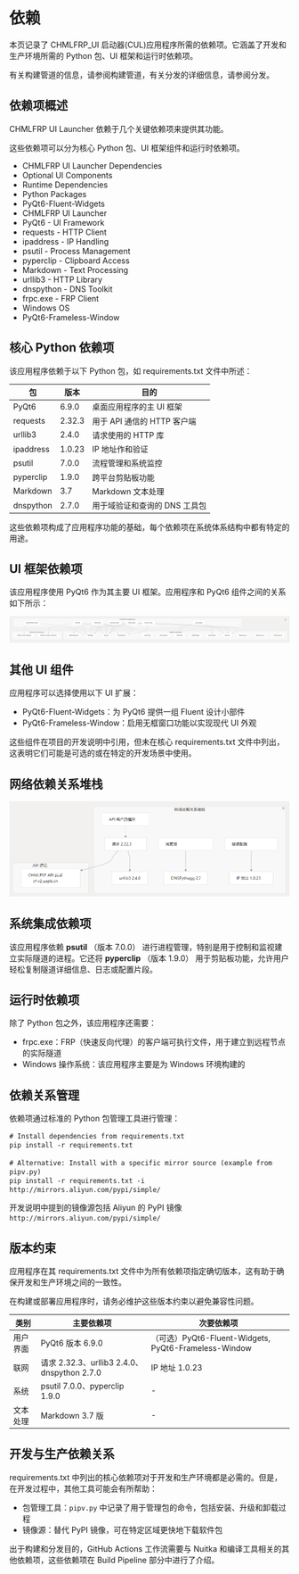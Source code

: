 # 依赖

本页记录了 CHMLFRP_UI 启动器(CUL)应用程序所需的依赖项。它涵盖了开发和生产环境所需的 Python 包、UI 框架和运行时依赖项。

有关构建管道的信息，请参阅构建管道，有关分发的详细信息，请参阅分发。

## 依赖项概述

CHMLFRP UI Launcher 依赖于几个关键依赖项来提供其功能。

这些依赖项可以分为核心 Python 包、UI 框架组件和运行时依赖项。

- CHMLFRP UI Launcher Dependencies
- Optional UI Components
- Runtime Dependencies
- Python Packages
- PyQt6-Fluent-Widgets
- CHMLFRP UI Launcher
- PyQt6 - UI Framework
- requests - HTTP Client
- ipaddress - IP Handling
- psutil - Process Management
- pyperclip - Clipboard Access
- Markdown - Text Processing
- urllib3 - HTTP Library
- dnspython - DNS Toolkit
- frpc.exe - FRP Client
- Windows OS
- PyQt6-Frameless-Window

## 核心 Python 依赖项

该应用程序依赖于以下 Python 包，如 requirements.txt 文件中所述：

| 包         | 版本     | 目的                  |
|-----------|--------|---------------------|
| PyQt6     | 6.9.0  | 桌面应用程序的主 UI 框架      |
| requests  | 2.32.3 | 用于 API 通信的 HTTP 客户端 |
| urllib3   | 2.4.0  | 请求使用的 HTTP 库        |
| ipaddress | 1.0.23 | IP 地址作和验证           |
| psutil    | 7.0.0  | 流程管理和系统监控           |
| pyperclip | 1.9.0  | 跨平台剪贴板功能            |
| Markdown  | 3.7    | Markdown 文本处理       |
| dnspython | 2.7.0  | 用于域验证和查询的 DNS 工具包   |

这些依赖项构成了应用程序功能的基础，每个依赖项在系统体系结构中都有特定的用途。

## UI 框架依赖项

该应用程序使用 PyQt6 作为其主要 UI 框架。应用程序和 PyQt6 组件之间的关系如下所示：

![img.png](png/依赖png/img.png)

## 其他 UI 组件

应用程序可以选择使用以下 UI 扩展：

- PyQt6-Fluent-Widgets：为 PyQt6 提供一组 Fluent 设计小部件
- PyQt6-Frameless-Window：启用无框窗口功能以实现现代 UI 外观

这些组件在项目的开发说明中引用，但未在核心 requirements.txt 文件中列出，这表明它们可能是可选的或在特定的开发场景中使用。

## 网络依赖关系堆栈

![img_1.png](png/依赖png/img_1.png)

## 系统集成依赖项

该应用程序依赖 **psutil** （版本 7.0.0） 进行进程管理，特别是用于控制和监视建立实际隧道的进程。它还将 **pyperclip** （版本 1.9.0） 用于剪贴板功能，允许用户轻松复制隧道详细信息、日志或配置片段。

## 运行时依赖项

除了 Python 包之外，该应用程序还需要：

- frpc.exe：FRP（快速反向代理）的客户端可执行文件，用于建立到远程节点的实际隧道
- Windows 操作系统：该应用程序主要是为 Windows 环境构建的

## 依赖关系管理

依赖项通过标准的 Python 包管理工具进行管理：
```
# Install dependencies from requirements.txt
pip install -r requirements.txt

# Alternative: Install with a specific mirror source (example from pipv.py)
pip install -r requirements.txt -i http://mirrors.aliyun.com/pypi/simple/
```
开发说明中提到的镜像源包括 Aliyun 的 PyPI 镜像 `http://mirrors.aliyun.com/pypi/simple/`

## 版本约束

应用程序在其 requirements.txt 文件中为所有依赖项指定确切版本，这有助于确保开发和生产环境之间的一致性。

在构建或部署应用程序时，请务必维护这些版本约束以避免兼容性问题。

| 类别   | 主要依赖项                                   | 次要依赖项                                            |
|------|-----------------------------------------|--------------------------------------------------|
| 用户界面 | PyQt6 版本 6.9.0                          | （可选）PyQt6-Fluent-Widgets, PyQt6-Frameless-Window |
| 联网   | 请求 2.32.3、urllib3 2.4.0、dnspython 2.7.0 | IP 地址 1.0.23                                     |
| 系统   | psutil 7.0.0、pyperclip 1.9.0            | -                                                |
| 文本处理 | Markdown 3.7 版                          | -                                                |

## 开发与生产依赖关系

requirements.txt 中列出的核心依赖项对于开发和生产环境都是必需的。但是，在开发过程中，其他工具可能会有所帮助：

- 包管理工具：`pipv.py` 中记录了用于管理包的命令，包括安装、升级和卸载过程
- 镜像源：替代 PyPI 镜像，可在特定区域更快地下载软件包

出于构建和分发目的，GitHub Actions 工作流需要与 Nuitka 和编译工具相关的其他依赖项，这些依赖项在 Build Pipeline 部分中进行了介绍。